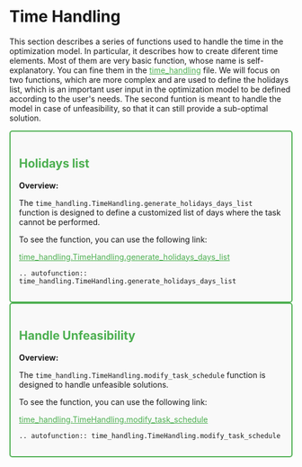 # Time Handling
This section describes a series of functions used to handle the time in the optimization model. In particular, it describes how to create diferent time elements. Most of them are very basic function, whose name is self-explanatory. You can fine them in the <a href="https://github.com/fsartore/Schedule_MIL_optimization_pyomo/blob/main/time_handling.py" target="_blank" style="color: #4CAF50;">time_handling</a> file. We will focus on two functions, which are more complex and are used to define the holidays list, which is an important user input in the optimization model to be defined according to the user's needs. The second funtion is meant to handle the model in case of unfeasibility, so that it can still provide a sub-optimal solution.



<div style="border: 2px solid #4CAF50; padding: 15px; background-color: #f9f9f9; border-radius: 5px;">
  <h2 style="color: #4CAF50;">Holidays list</h2>
  <p><strong>Overview:</strong></p>
  <p>The <code>time_handling.TimeHandling.generate_holidays_days_list</code> function is designed to define a customized list of days where the task cannot be performed.</p>
  <p>To see the function, you can use the following link:</p>
  <p><a href="https://github.com/fsartore/Schedule_MIL_optimization_pyomo/blob/main/time_handling.py#L25-L43" target="_blank" style="color: #4CAF50;">time_handling.TimeHandling.generate_holidays_days_list</a></p>

```{eval-rst}
.. autofunction:: time_handling.TimeHandling.generate_holidays_days_list
```
</div>

<div style="border: 2px solid #4CAF50; padding: 15px; background-color: #f9f9f9; border-radius: 5px;">
  <h2 style="color: #4CAF50;">Handle Unfeasibility</h2>
  <p><strong>Overview:</strong></p>
  <p>The <code>time_handling.TimeHandling.modify_task_schedule</code> function is designed to handle unfeasible solutions.</p>
  <p>To see the function, you can use the following link:</p>
  <p><a href="https://github.com/fsartore/Schedule_MIL_optimization_pyomo/blob/main/time_handling.py#L79-L247" target="_blank" style="color: #4CAF50;">time_handling.TimeHandling.modify_task_schedule</a></p>

```{eval-rst}
.. autofunction:: time_handling.TimeHandling.modify_task_schedule
```